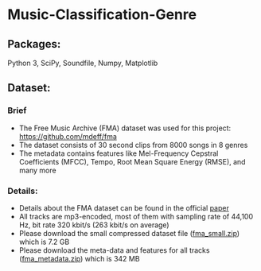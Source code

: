 # Music-Classification-Genre


## Packages:
Python 3, SciPy, Soundfile, Numpy, Matplotlib


## Dataset:
### Brief
* The Free Music Archive (FMA) dataset was used for this project: https://github.com/mdeff/fma
* The dataset consists of 30 second clips from 8000 songs in 8 genres
* The metadata contains features like Mel-Frequency Cepstral Coefficients (MFCC), Tempo, Root Mean Square Energy (RMSE), and many more

### Details:
* Details about the FMA dataset can be found in the official [paper](https://arxiv.org/pdf/1612.01840.pdf)
* All tracks are mp3-encoded, most of them with sampling rate of 44,100 Hz, bit rate 320 kbit/s (263 kbit/s on average)
* Please download the small compressed dataset file ([fma_small.zip](https://os.unil.cloud.switch.ch/fma/fma_small.zip)) which is 7.2 GB
* Please download the meta-data and features for all tracks ([fma_metadata.zip](https://os.unil.cloud.switch.ch/fma/fma_metadata.zip)) which is 342 MB


